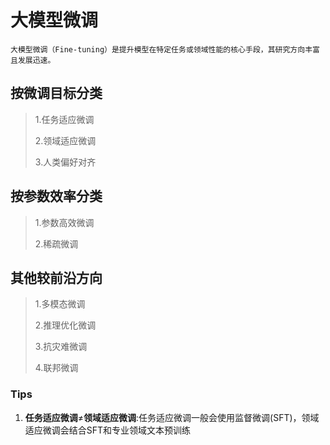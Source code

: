 # 大模型微调

```
大模型微调（Fine-tuning）是提升模型在特定任务或领域性能的核心手段，其研究方向丰富且发展迅速。
```

## 按微调目标分类

> 1.任务适应微调
>
> 2.领域适应微调
>
> 3.人类偏好对齐

## 按参数效率分类

> 1.参数高效微调
>
> 2.稀疏微调

## 其他较前沿方向

> 1.多模态微调
>
> 2.推理优化微调
>
> 3.抗灾难微调
>
> 4.联邦微调



### Tips

1. **任务适应微调**≠**领域适应微调**:任务适应微调一般会使用监督微调(SFT)，领域适应微调会结合SFT和专业领域文本预训练